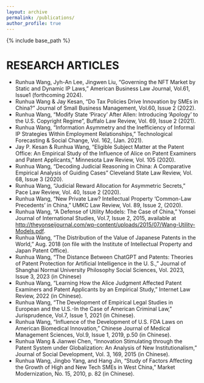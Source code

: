 ```yaml
---
layout: archive
permalink: /publications/
author_profile: true
---
```


{% include base_path %}

RESEARCH ARTICLES
======
* Runhua Wang, Jyh-An Lee, Jingwen Liu, “Governing the NFT Market by Static and Dynamic IP Laws,” American Business Law Journal, Vol.61, Issue1 (forthcoming 2024).
* Runhua Wang & Jay Kesan, “Do Tax Policies Drive Innovation by SMEs in China?” Journal of Small Business Management, Vol.60, Issue 2 (2022).
* Runhua Wang, “Modify State ‘Piracy’ After Allen: Introducing ‘Apology’ to the U.S. Copyright Regime”, Buffalo Law Review, Vol. 69, Issue 2 (2021). 
* Runhua Wang, “Information Asymmetry and the Inefficiency of Informal IP Strategies Within Employment Relationships,” Technological Forecasting & Social Change, Vol. 162, (Jan. 2021).
* Jay P. Kesan & Runhua Wang, “Eligible Subject Matter at the Patent Office: An Empirical Study of the Influence of Alice on Patent Examiners and Patent Applicants,” Minnesota Law Review, Vol. 105 (2020).
* Runhua Wang, “Decoding Judicial Reasoning in China: A Comparative Empirical Analysis of Guiding Cases” Cleveland State Law Review, Vol. 68, Issue 3 (2020).
* Runhua Wang, “Judicial Reward Allocation for Asymmetric Secrets,” Pace Law Review, Vol. 40, Issue 2 (2020).
* Runhua Wang, “New Private Law? Intellectual Property ‘Common-Law Precedents’ in China,” UMKC Law Review, Vol. 89, Issue 2, (2020).
* Runhua Wang, “A Defense of Utility Models: The Case of China,” Yonsei Journal of International Studies, Vol.7, Issue 2, 2015, available at http://theyonseijournal.com/wp-content/uploads/2015/07/Wang-Utility-Models.pdf. 
* Runhua Wang, “The Distribution of the Value of Japanese Patents in the World,” Aug. 2018 (on file with the Institute of Intellectual Property and Japan Patent Office).
* Runhua Wang, “The Distance Between ChatGPT and Patents: Theories of Patent Protection for Artificial Intelligence in the U. S.,” Journal of Shanghai Normal University Philosophy Social Sciences, Vol. 2023, Issue 3, 2023 (in Chinese)
* Runhua Wang, “Learning How the Alice Judgment Affected Patent Examiners and Patent Applicants by an Empirical Study,” Internet Law Review, 2022 (in Chinese).
* Runhua Wang, “The Development of Empirical Legal Studies in European and the U.S.-In the Case of American Criminal Law,” Jurisprudence, Vol.7, Issue 1, 2021 (in Chinese).
* Runhua Wang, “Influence of the Development of U.S. FDA Laws on American Biomedical Innovation,” Chinese Journal of Medical Management Sciences, Vol.9, Issue 1, 2019, p.50 (in Chinese). 
* Runhua Wang & Jianwei Chen, “Innovation Stimulating through the Patent System under Globalization: An Analysis of New Institutionalism,” Journal of Social Development, Vol. 3, 169, 2015 (in Chinese).
* Runhua Wang, Jingbo Yang, and Hang Jin, “Study of Factors Affecting the Growth of High and New Tech SMEs in West China,” Market Modernization, No. 15, 2010, p. 82 (in Chinese).


